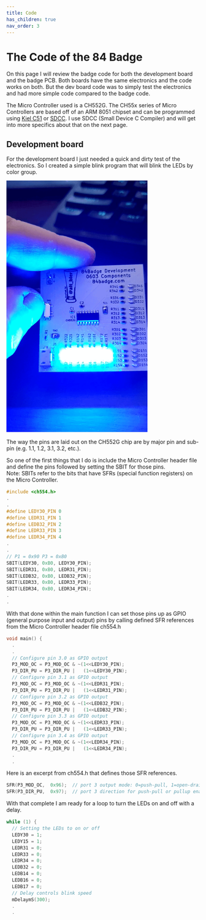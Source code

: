 ```yaml
---
title: Code
has_children: true
nav_order: 3
---
```


# The Code of the 84 Badge

On this page I will review the badge code for both the development board and the badge PCB.
Both boards have the same electronics and the code works on both.
But the dev board code was to simply test the electronics and had more simple code compared to the badge code.

The Micro Controller used is a CH552G.
The CH55x series of Micro Controllers are based off of an ARM 8051 chipset and can be programmed using [Kiel C51](http://www.keil.com/c51/) or [SDCC](http://sdcc.sourceforge.net/).
I use SDCC (Small Device C Compiler) and will get into more specifics about that on the next page.

## Development board

For the development board I just needed a quick and dirty test of the electronics.  So I created a simple blink program that will blink the LEDs by color group.

![Dev_Board](20200429_122316_1.gif)

The way the pins are laid out on the CH552G chip are by major pin and sub-pin (e.g. 1.1, 1.2, 3.1, 3.2, etc.).  

So one of the first things that I do is include the Micro Controller header file and define the pins followed by setting the SBIT for those pins.  
Note: SBITs refer to the bits that have SFRs (special function registers) on the Micro Controller.

```c
#include <ch554.h>
.
.
#define LEDY30_PIN 0
#define LEDR31_PIN 1
#define LEDB32_PIN 2
#define LEDR33_PIN 3
#define LEDR34_PIN 4
.
.
// P1 = 0x90 P3 = 0xB0
SBIT(LEDY30, 0xB0, LEDY30_PIN);
SBIT(LEDR31, 0xB0, LEDR31_PIN);
SBIT(LEDB32, 0xB0, LEDB32_PIN);
SBIT(LEDR33, 0xB0, LEDR33_PIN);
SBIT(LEDR34, 0xB0, LEDR34_PIN);
.
.
```

With that done within the main function I can set those pins up as GPIO (general purpose input and output) pins by calling defined SFR references from the Micro Controller header file ch554.h

```c
void main() {
  .
  .
  // Configure pin 3.0 as GPIO output
  P3_MOD_OC = P3_MOD_OC & ~(1<<LEDY30_PIN);
  P3_DIR_PU = P3_DIR_PU |	(1<<LEDY30_PIN);
  // Configure pin 3.1 as GPIO output
  P3_MOD_OC = P3_MOD_OC & ~(1<<LEDR31_PIN);
  P3_DIR_PU = P3_DIR_PU |	(1<<LEDR31_PIN);
  // Configure pin 3.2 as GPIO output
  P3_MOD_OC = P3_MOD_OC & ~(1<<LEDB32_PIN);
  P3_DIR_PU = P3_DIR_PU |	(1<<LEDB32_PIN);
  // Configure pin 3.3 as GPIO output
  P3_MOD_OC = P3_MOD_OC & ~(1<<LEDR33_PIN);
  P3_DIR_PU = P3_DIR_PU |	(1<<LEDR33_PIN);
  // Configure pin 3.4 as GPIO output
  P3_MOD_OC = P3_MOD_OC & ~(1<<LEDR34_PIN);
  P3_DIR_PU = P3_DIR_PU |	(1<<LEDR34_PIN);
  .
  .
```

Here is an excerpt from ch554.h that defines those SFR references.

```c
SFR(P3_MOD_OC,	0x96);	// port 3 output mode: 0=push-pull, 1=open-drain
SFR(P3_DIR_PU,	0x97);	// port 3 direction for push-pull or pullup enable for open-drain
```

With that complete I am ready for a loop to turn the LEDs on and off with a delay.

```c
while (1) {
  // Setting the LEDs to on or off
  LEDY30 = 1;
  LEDY15 = 1;
  LEDR31 = 0;
  LEDR33 = 0;
  LEDR34 = 0;
  LEDB32 = 0;
  LEDB14 = 0;
  LEDB16 = 0;
  LEDB17 = 0;
  // Delay controls blink speed
  mDelaymS(300);
  .
  .
```
